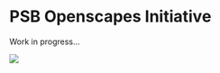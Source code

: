 # PSB Openscapes Initiative

Work in progress...

![](https://media.giphy.com/media/VbnUQpnihPSIgIXuZv/200w_d.gif)
